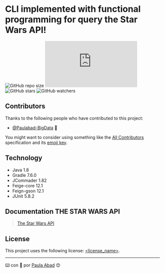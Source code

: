 # CLI implemented with functional programming for query the Star Wars API!

<!--- These are examples. See https://shields.io for others or to customize this set of shields. You might want to include dependencies, project status and licence info here --->
![GitHub repo size](https://img.shields.io/github/repo-size/Paulabad-BigData/medical-appointments-center)
![GitHub contributors](https://img.shields.io/github/contributors/scottydocs/README-template.md)
![GitHub stars](https://img.shields.io/github/stars/Paulabad-BigData/medical-appointments-center?style=social)
![GitHub watchers](https://img.shields.io/github/watchers/Paulabad-BigData/medical-appointments-center?style=social)


## Contributors

Thanks to the following people who have contributed to this project:

* [@Paulabad-BigData](https://github.com/Paulabad-BigData) 📖

You might want to consider using something like the [All Contributors](https://github.com/all-contributors/all-contributors) specification and its [emoji key](https://allcontributors.org/docs/en/emoji-key).

## Technology

- Java 1.8
- Gradle 7.6.0
- JCommader 1.82
- Feige-core 12.1
- Feign-gson 12.1
- JUnit 5.8.2

## Documentation THE STAR WARS API

> [The Star Wars API](https://swapi.dev/documentation)

## License
<!--- If you're not sure which open license to use see https://choosealicense.com/--->

This project uses the following license: [<license_name>](<link>).


---
⌨️ con :purple_heart: por [Paula Abad](https://github.com/Paulabad-BigData) 😊